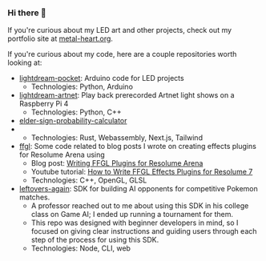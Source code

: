 ### Hi there 👋

If you're curious about my LED art and other projects, check out my portfolio site at [metal-heart.org](https://metal-heart.org).

If you're curious about my code, here are a couple repositories worth looking at:

- [lightdream-pocket](https://github.com/dramamine/lightdream-pocket): Arduino code for LED projects
  - Technologies: Python, Arduino
- [lightdream-artnet](https://github.com/dramamine/lightdream-artnet): Play back prerecorded Artnet light shows on a Raspberry Pi 4
  - Technologies: Python, C++
- [elder-sign-probability-calculator](https://github.com/dramamine/elder-sign-probability-calculator)
- - Technologies: Rust, Webassembly, Next.js, Tailwind
- [ffgl](https://github.com/dramamine/ffgl): Some code related to blog posts I wrote on creating effects plugins for Resolume Arena using
  - Blog post: [Writing FFGL Plugins for Resolume Arena](https://metal-heart.org/writing-ffgl-plugins-for-resolume-arena-7/)
  - Youtube tutorial: [How to Write FFGL Effects Plugins for Resolume 7](https://www.youtube.com/watch?v=26uzqRbxRUk)
  - Technologies: C++, OpenGL, GLSL
- [leftovers-again](https://github.com/dramamine/leftovers-again): SDK for building AI opponents for competitive Pokemon matches.
  - A professor reached out to me about using this SDK in his college class on Game AI; I ended up running a tournament for them.
  - This repo was designed with beginner developers in mind, so I focused on giving clear instructions and guiding users through each step of the process for using this SDK.
  - Technologies: Node, CLI, web


<!--
**dramamine/dramamine** is a ✨ _special_ ✨ repository because its `README.md` (this file) appears on your GitHub profile.

Here are some ideas to get you started:

- 🔭 I’m currently working on ...
- 🌱 I’m currently learning ...
- 👯 I’m looking to collaborate on ...
- 🤔 I’m looking for help with ...
- 💬 Ask me about ...
- 📫 How to reach me: ...
- 😄 Pronouns: ...
- ⚡ Fun fact: ...
-->
